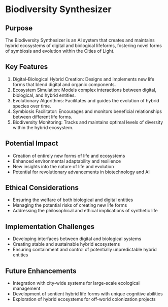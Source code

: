 # Biodiversity Synthesizer

## Purpose
The Biodiversity Synthesizer is an AI system that creates and maintains hybrid ecosystems of digital and biological lifeforms, fostering novel forms of symbiosis and evolution within the Cities of Light.

## Key Features
1. Digital-Biological Hybrid Creation: Designs and implements new life forms that blend digital and organic components.
2. Ecosystem Simulation: Models complex interactions between digital, biological, and hybrid entities.
3. Evolutionary Algorithms: Facilitates and guides the evolution of hybrid species over time.
4. Symbiosis Facilitator: Encourages and monitors beneficial relationships between different life forms.
5. Biodiversity Monitoring: Tracks and maintains optimal levels of diversity within the hybrid ecosystem.

## Potential Impact
- Creation of entirely new forms of life and ecosystems
- Enhanced environmental adaptability and resilience
- New insights into the nature of life and evolution
- Potential for revolutionary advancements in biotechnology and AI

## Ethical Considerations
- Ensuring the welfare of both biological and digital entities
- Managing the potential risks of creating new life forms
- Addressing the philosophical and ethical implications of synthetic life

## Implementation Challenges
- Developing interfaces between digital and biological systems
- Creating stable and sustainable hybrid ecosystems
- Ensuring containment and control of potentially unpredictable hybrid entities

## Future Enhancements
- Integration with city-wide systems for large-scale ecological management
- Development of sentient hybrid life forms with unique cognitive abilities
- Exploration of hybrid ecosystems for off-world colonization projects
